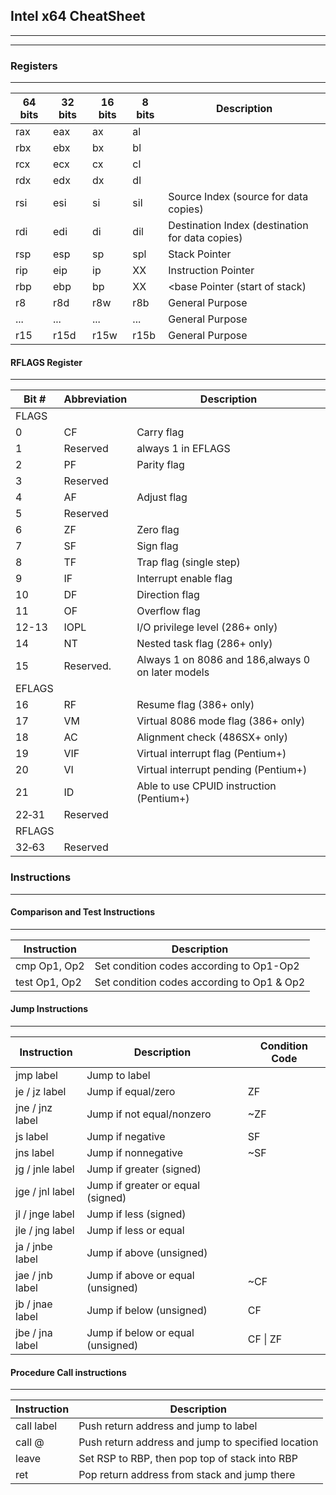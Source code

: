 ## Intel x64 CheatSheet
---
---
### Registers
---

| 64 bits | 32 bits | 16 bits | 8 bits | Description |
|---------|---------|---------|--------|-------------|
| rax | eax | ax | al | |
| rbx | ebx | bx | bl | |
| rcx | ecx | cx | cl | |
| rdx | edx | dx | dl | |
| rsi | esi | si | sil| Source Index (source for data copies) |
| rdi | edi | di | dil | Destination Index (destination for data copies) |
| rsp | esp | sp | spl | Stack Pointer |
| rip | eip | ip | XX | Instruction Pointer |
| rbp | ebp | bp | XX | <base Pointer (start of stack) |
| r8 | r8d | r8w | r8b | General Purpose |
| ... | ... | ... | ... | General Purpose |
| r15 | r15d | r15w | r15b | General Purpose |

#### RFLAGS Register
---
| Bit #	| Abbreviation | Description	|
|-------|--------------|--------------|
| FLAGS |
| 0	| CF | Carry flag	|
| 1	| Reserved | always 1 in EFLAGS	| 
| 2	|	PF | Parity flag |	
| 3	| Reserved |	 
| 4	| AF | Adjust flag |	
| 5	| Reserved | 
| 6	| ZF | Zero flag |	
| 7	| SF | Sign flag |	
| 8	| TF | Trap flag (single step) |	
| 9	| IF | Interrupt enable flag |	
| 10 | DF	| Direction flag |	
| 11 | OF	| Overflow flag |	
| 12-13 | IOPL | I/O privilege level (286+ only) |
| 14 | NT	| Nested task flag (286+ only) |
| 15 | Reserved. | Always 1 on 8086 and 186,always 0 on later models |	 
| EFLAGS |
| 16 | RF	| Resume flag (386+ only) |	
| 17 | VM	| Virtual 8086 mode flag (386+ only) |	
| 18 | AC	| Alignment check (486SX+ only) |	
| 19 | VIF | Virtual interrupt flag (Pentium+) |	
| 20 | VI | 	Virtual interrupt pending (Pentium+) |	
| 21 | ID	| Able to use CPUID instruction (Pentium+) |	
| 22‑31 | Reserved |
| RFLAGS |
| 32‑63	| Reserved | 

### Instructions
---

#### Comparison and Test Instructions
---
| Instruction | Description | 
|-------------|-------------|
| cmp Op1, Op2 | Set condition codes according to Op1-Op2 |
| test Op1, Op2 | Set condition codes according to Op1 & Op2 |

#### Jump Instructions
---

| Instruction | Description | Condition Code | 
|-------------|-------------|----------------|
| jmp label | Jump to label |
| je / jz label | Jump if equal/zero | ZF |
| jne / jnz label | Jump if not equal/nonzero | ~ZF |
| js label | Jump if negative | SF |
| jns label | Jump if nonnegative | ~SF |
| jg / jnle label | Jump if greater (signed) |
| jge / jnl label | Jump if greater or equal (signed) |
| jl / jnge label | Jump if less (signed) |
| jle / jng label | Jump if less or equal |
| ja / jnbe label |Jump if above (unsigned) |
| jae / jnb label | Jump if above or equal (unsigned) | ~CF |
| jb / jnae label | Jump if below (unsigned) | CF |
| jbe / jna label | Jump if below or equal (unsigned) | CF \| ZF |

#### Procedure Call instructions
---
| Instruction | Description | 
|-------------|-------------|
| call label | Push return address and jump to label | 
| call @ |Push return address and jump to specified location |
| leave | Set RSP to RBP, then pop top of stack into RBP |
| ret | Pop return address from stack and jump there |









